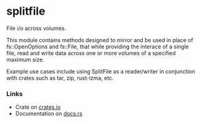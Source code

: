 # splitfile
File i/o across volumes.

This module contains methods designed to mirror and be used in place of fs::OpenOptions and fs::File, that while providing the interace of a single file, read and write data across one or more volumes of a specified maximum size.  

Example use cases include using SplitFile as a reader/writer in conjunction with crates such as tar, zip, rust-lzma, etc.

### Links

* Crate on [crates.io](https://crates.io/crates/splitfile)
* Documentation on [docs.rs](https://docs.rs/splitfile)
